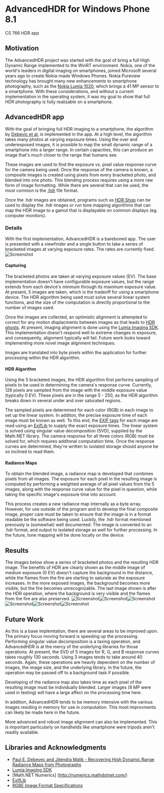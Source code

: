 # AdvancedHDR for Windows Phone 8.1
CS 766 HDR app

## Motivation
The AdvancedHDR project was started with the goal of bring a full High Dynamic Range implemented to the WinRT environment. Nokia, one of the world's leaders in digital imaging on smartphones, joined Microsoft several years ago to create Nokia-made Windows Phones. Nokia Pureview technology has brought many new enhancements to smartphone photography, such as the [Nokia Lumia 1020](http://www.microsoft.com/en-us/mobile/phone/lumia1020/), which brings a 41 MP sensor to a smartphone. With these considerations, and without a current implementation in the operating system, it was my goal to show that full HDR photography is fully realizable on a smartphone.

## AdvancedHDR app
With the goal of bringing full HDR imaging to a smartphone, the algorithm by [Debevic et al.](http://www.pauldebevec.com/Research/HDR/debevec-siggraph97.pdf) is implemented in the app. At a high level, the algorithm takes many photos at varying exposure times. Using the over and underexposed images, it is possible to map the small dynamic range of a smartphone into a larger range. In certain capacities, this can produce an image that's much closer to the range that humans see. 

These images are used to find the exposure vs. pixel value response curve for the camera being used. Once the response of the camera is known, a composite images is created using pixels from every bracketed photo, and blended into one photo. This blending process requires using a more raw form of image formatting. While there are several that can be used, the most common is the [.hdr](http://en.wikipedia.org/wiki/RGBE_image_format) file format.

Once the .hdr images are obtained, programs such as [HDR Shop](http://www.hdrshop.com/) can be used to display the .hdr images or run tone mapping algorithms that can map the HDR image to a gamut that is displayable on common displays (eg. computer monitors).

### Details
With the first implementation, AdvancedHDR is a bareboned app. The user is presented with a viewfinder and a single button to take a series of bracketed images at varying exposure rates. The rates are currently fixed. ![Screenshot](resources/screenshot.png)

#### Capturing
The bracketed photos are taken at varying exposure values (EV). The base implementation doesn't have configurable exposure values, but the range extends from each device's minmum through its maximum exposure value. At present, 5 images are taken, which is the tradeoff for using a smartphone device. The HDR algorithm being used must solve several linear system functions, and the size of the computation is directly proportional to the number of images used. 

Once the images are collected, an optimistic alignment is attempted to correct for any motion displacments between images as that leads to [HDR ghosts](http://www.mediachance.com/hdri/help/clip0016.gif). At present, imaging alignment is done using the [Lumia Imaging SDK](http://developer.nokia.com/lumia/nokia-apis/imaging). This implementation doesn't respond well to extreme changes in exposure, and consequently, alignment typically will fail. Future work looks toward implementing more novel image alignment techniques.

Images are translated into byte pixels within the application for further processing within the HDR algorithm.

#### HDR Algorithm
Using the 5 bracketed images, the HDR algorithm first performs sampling of pixels to be used in determining the camera's response curve. Currently, 128 pixels are sampled from the image with the middle exposure value (typically 0 EV). These pixels are in the range 5 - 250, as the HDR algorithm breaks down in several under and over saturated regions.

The sampled pixels are determined for each color (RGB) in each image to set up the linear system. In additon, the precise exposure time of each image must be known as well. To this end, the [EXIF tags](http://www.exiv2.org/tags.html) for each image are read using an [ExifLib](http://www.codeproject.com/Articles/36342/ExifLib-A-Fast-Exif-Data-Extractor-for-NET) to supply the exact exposure times. The linear system is solved using singular value decomposition (SVD), supplied by the Math.NET library. The camera response for all three colors (RGB) must be solved for, which requires additonal computation time. Once the response curves are determined, they're written to isolated storage should anyone be so inclined to read them.

#### Radiance Maps
To obtain the blended image, a radiance map is developed that combines pixels from all images. The exposure for each pixel in the resulting image is computed by performing a weighted average of all pixel values from the 5 images, along with the response curve value for the pixel in question, while taking the specific image's exposure time into account.

This process creates a new radiance map internally as a byte array. However, for use outside of the program and to develop the final composite image, proper care must be taken to ensure that the image is in a format readable be the software being used. Luckily, the .hdr format mentioned prevously is (somewhat) well documented. The image is converted to an .hdr format, and output to isolated storage as well for further processing. In the future, tone mapping will be done locally on the device.

## Results
The images below show a series of bracketed photos and the resulting HDR image. The benefits of HDR are clearly shown as the middle image of medium exposure (0 EV) doesn't capture the background in the distance, while the flames from the fire are starting to saturate as the exposure increases. In the more exposed images, the background becomes more visible, but the fire becomes unrecognizable. The last image shown is after the HDR operation, where the background is very visible and the flames from the fire are also preserved.
![Screenshot](resources/fire1.jpg)![Screenshot](resources/fire2.jpg)![Screenshot](resources/fire3.jpg)![Screenshot](resources/fire4.jpg)![Screenshot](resources/fire5.jpg)![Screenshot](resources/fire_hdr.bmp)

## Future Work
As this is a base implemtation, there are several areas to be improved upon. The primary focus moving forward is speeding up the processing. Performing singular value decomposition is a taxing operation, and AdvancedHDR is at the mercy of the underlying libraries for those operations. At present, the SVD of 5 images for R, G, and B response curves takes roughly 130 seconds. Using 3 images tends to take around 40 seconds. Again, these operations are heavily dependent on the number of images, the image size, and the underlying library. In the future, the operation may be passed off to a background task if possible.

Developing of the radiance map also takes time as each pixel of the resulting image must be individually blended. Larger images (8 MP were used in testing) will have a large affect on the processing time here. 

In addition, AdvancedHDR tends to be memory intensive with the various images residing in memory for use in computation. This most improvments can likely be made here in the future.

More advanced and robust image alignment can also be implemented. This is important particularly on handhelds like smartphone were tripods aren't readily available.

## Libraries and Acknowledgments
* [Paul E. Debevec and Jitendra Malik - Recovering High Dynamic Range Radiance Maps from Photographs](http://www.pauldebevec.com/Research/HDR/debevec-siggraph97.pdf)
* [Lumia Imaging SDK](http://developer.nokia.com/lumia/nokia-apis/imaging)
* [Math.NET Numerics] (http://numerics.mathdotnet.com/)
* [ExifLib](http://www.codeproject.com/Articles/36342/ExifLib-A-Fast-Exif-Data-Extractor-for-NET)
* [RGBE Image Format Specifications](http://www.graphics.cornell.edu/online/formats/rgbe/)
